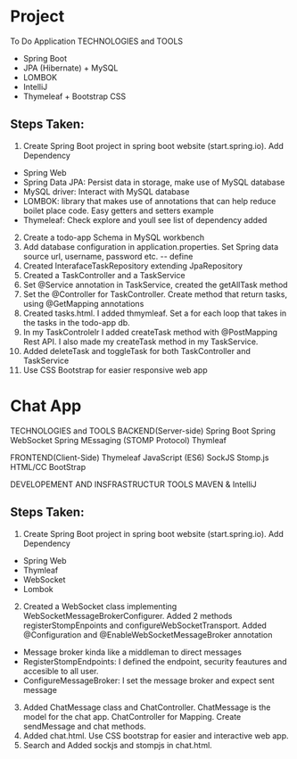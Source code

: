 # Project

To Do Application
TECHNOLOGIES and TOOLS
- Spring Boot
- JPA (Hibernate) + MySQL
- LOMBOK
- IntelliJ
- Thymeleaf + Bootstrap CSS

## Steps Taken:
1. Create Spring Boot project in spring boot website (start.spring.io). Add Dependency
- Spring Web
- Spring Data JPA: Persist data in storage, make use of MySQL database
- MySQL driver: Interact with MySQL database
- LOMBOK: library that makes use of annotations that can help reduce boilet place code. Easy getters and setters example
- Thymeleaf:
  Check explore and youll see list of dependency added
  
2. Create a todo-app Schema in MySQL workbench
3. Add database configuration in application.properties. Set Spring data source url, username, password etc. -- define
4. Created InterafaceTaskRepository extending JpaRepository
5. Created a TaskController and a TaskService
6. Set @Service annotation in TaskService, created the getAllTask method
7. Set the @Controller for TaskController. Create method that return tasks, using @GetMapping annotations
8. Created tasks.html. I added thmymleaf. Set a for each loop that takes in the tasks in the todo-app db.
9. In my TaskControlelr I added createTask method with @PostMapping Rest API. I also made my createTask method in my TaskService.
10. Added deleteTask and toggleTask for both TaskController and TaskService
11. Use CSS Bootstrap for easier responsive web app

# Chat App
TECHNOLOGIES and TOOLS
BACKEND(Server-side)
Spring Boot
Spring WebSocket
Spring MEssaging (STOMP Protocol)
Thymleaf

FRONTEND(Client-Side)
Thymeleaf
JavaScript (ES6)
SockJS
Stomp.js
HTML/CC
BootStrap

DEVELOPEMENT AND INSFRASTRUCTUR TOOLS
MAVEN & IntelliJ

## Steps Taken:
1. Create Spring Boot project in spring boot website (start.spring.io). Add Dependency
- Spring Web
- Thymleaf
- WebSocket
- Lombok

2. Created a WebSocket class implementing WebSocketMessageBrokerConfigurer. Added 2 methods registerStompEnpoints and configureWebSocketTransport. Added @Configuration and @EnableWebSocketMessageBroker annotation
- Message broker kinda like a middleman to direct messages
- RegisterStompEndpoints: I defined the endpoint, security feautures and accesible to all user.
- ConfigureMessageBroker: I set the message broker and expect sent message

3. Added ChatMessage class and ChatController. ChatMessage is the model for the chat app. ChatController for Mapping. Create sendMessage and chat methods.
4. Added chat.html. Use CSS bootstrap for easier and interactive web app. 
5. Search and Added sockjs and stompjs in chat.html.
  



